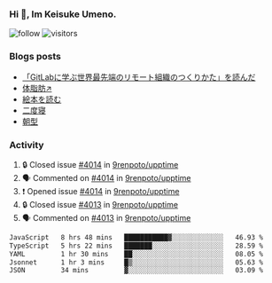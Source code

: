 ### Hi 👋, Im Keisuke Umeno.

<!--
**9renpoto/9renpoto** is a ✨ _special_ ✨ repository because its `README.md` (this file) appears on your GitHub profile.

Here are some ideas to get you started:

- 🔭 I’m currently working on ...
- 🌱 I’m currently learning ...
- 👯 I’m looking to collaborate on ...
- 🤔 I’m looking for help with ...
- 💬 Ask me about ...
- 📫 How to reach me: ...
- 😄 Pronouns: ...
- ⚡ Fun fact: ...
-->

![follow](https://img.shields.io/github/followers/9renpoto?label=Follow&style=social)
![visitors](https://komarev.com/ghpvc/?username=9renpoto&label=Profile%20views&color=0e75b6&style=flat)

### Blogs posts

<!-- BLOG-POST-LIST:START -->
- [「GitLabに学ぶ世界最先端のリモート組織のつくりかた」を読んだ](https://9renpoto.win/entry/2024/09/10/remote_organization)
- [体脂肪↗](https://9renpoto.win/entry/2024/08/12/gaining_fat)
- [絵本を読む](https://9renpoto.win/entry/2024/07/26/picture_book)
- [二度寝](https://9renpoto.win/entry/2024/07/18/going_back_to_sleep)
- [朝型](https://9renpoto.win/entry/2024/05/29/im-an-early)
<!-- BLOG-POST-LIST:END -->

### Activity

<!--START_SECTION:activity-->
1. 🔒 Closed issue [#4014](https://github.com/9renpoto/upptime/issues/4014) in [9renpoto/upptime](https://github.com/9renpoto/upptime)
2. 🗣 Commented on [#4014](https://github.com/9renpoto/upptime/issues/4014#issuecomment-2445571903) in [9renpoto/upptime](https://github.com/9renpoto/upptime)
3. ❗ Opened issue [#4014](https://github.com/9renpoto/upptime/issues/4014) in [9renpoto/upptime](https://github.com/9renpoto/upptime)
4. 🔒 Closed issue [#4013](https://github.com/9renpoto/upptime/issues/4013) in [9renpoto/upptime](https://github.com/9renpoto/upptime)
5. 🗣 Commented on [#4013](https://github.com/9renpoto/upptime/issues/4013#issuecomment-2445470284) in [9renpoto/upptime](https://github.com/9renpoto/upptime)
<!--END_SECTION:activity-->

<!--START_SECTION:waka-->

```txt
JavaScript   8 hrs 48 mins   ███████████▓░░░░░░░░░░░░░   46.93 %
TypeScript   5 hrs 22 mins   ███████░░░░░░░░░░░░░░░░░░   28.59 %
YAML         1 hr 30 mins    ██░░░░░░░░░░░░░░░░░░░░░░░   08.05 %
Jsonnet      1 hr 3 mins     █▒░░░░░░░░░░░░░░░░░░░░░░░   05.63 %
JSON         34 mins         ▓░░░░░░░░░░░░░░░░░░░░░░░░   03.09 %
```

<!--END_SECTION:waka-->
